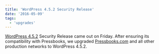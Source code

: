 ```yaml
---
title: 'WordPress 4.5.2 Security Release'
date: '2016-05-09'
tags:
  - 'upgrades'
---
```


[WordPress 4.5.2](https://wordpress.org/news/2016/05/wordpress-4-5-2/) Security Release
came out on Friday. After ensuring its compatibility with Pressbooks, we
upgraded [Pressbooks.com](https://pressbooks.com/) and all other production networks to
WordPress 4.5.2.
